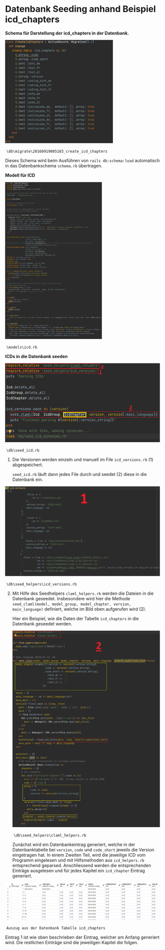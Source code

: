 # **Datenbank Seeding anhand Beispiel icd_chapters**

**Schema für Darstellung der icd_chapters in der Datenbank.**

<img src="images\ICD.png" alt="ICD.png" style="zoom:67%;" />

​																		`\db\migrate\20160919085103_create_icd_chapters`

Dieses Schema wird beim Ausführen von `rails db:schema:load` automatisch in das Datenbankschema `schema.rb` übertragen.



**Modell für ICD**

<img src="images\ICD_Model.png" alt="ICD_Model.png" style="zoom:50%;" />

​																			`\models\icd.rb`

**ICDs in die Datenbank seeden**

<img src="images\seed_icd.png" alt="seed_icd.png" style="zoom:100%;" />

​																		`\db\seed_icd.rb`

1.  Die Versionen werden einzeln und manuell im File `icd_versions.rb`  (1) abgespeichert.

    `seed_icd.rb` läuft dann jedes File durch und seedet (2) diese in die Datenbank ein.

<img src="images\icd_versions.PNG" alt="icd_versions.png" style="zoom:75%;" />

​														`\db\seed_helpers\icd_versions.rb`

2. Mit Hilfe des Seedhelpers `claml_helpers.rb` werden die Dateien in die Datenbank geseedet. Insbesondere wird hier die Methode `seed_claml(model, model_group, model_chapter, version, main_language)` definiert, welche im Bild oben aufgerufen wird (2).

   Hier ein Beispiel, wie die Daten der Tabelle  `icd_chapters` in die Datenbank geseedet werden. 

   

   <img src="images\claml_helper.png" alt="claml_helper.png" style="zoom:75%;" />

   ​															`\db\seed_helpers\claml_helpers.rb`

   Zunächst wird ein Datenbankeintrag generiert, welche in der Datenbanktabelle bei `version`, `code` und `code_short` jeweils die Version eingetragen hat. 
   In einem Zweiten Teil, wird die jeweilige ICD vom Programm eingelesen und mit Hilfsmethoden aus `icd_helpers.rb` entsprechend geparsed. Anschliessend werden die entsprechenden Einträge ausgelesen und für jedes Kapitel ein `icd_chapter` Eintrag generiert. 



<img src="images\DB_Auszug.png" alt="DB_Auszug.png" style="zoom:100%;" />

​																		`Auszug aus der Datenbank Tabelle icd_chapters`

Eintrag 1 ist wie oben beschrieben der Eintrag, welcher am Anfang generiert wird. Die restlichen Einträge sind die jeweiligen Kapitel die folgen.

